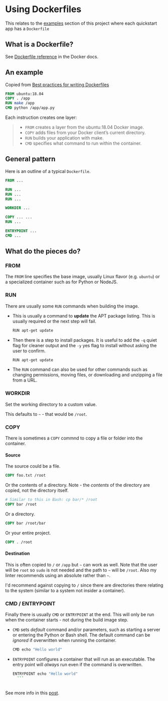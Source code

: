 # Using Dockerfiles

This relates to the [examples](/examples/) section of this project where each quickstart app has a `Dockerfile`

## What is a Dockerfile?

See [Dockerfile reference](https://docs.docker.com/engine/reference/builder/) in the Docker docs.


## An example

Copied from [Best practices for writing Dockerfiles](https://docs.docker.com/develop/develop-images/dockerfile_best-practices/)

```dockerfile
FROM ubuntu:18.04
COPY . /app
RUN make /app
CMD python /app/app.py
```

Each instruction creates one layer:

> - `FROM` creates a layer from the ubuntu:18.04 Docker image.
> - `COPY` adds files from your Docker client’s current directory.
> - `RUN` builds your application with make.
> - `CMD` specifies what command to run within the container.


## General pattern

Here is an outline of a typical `Dockerfile`.

```dockerfile
FROM ...

RUN ...
RUN ...
RUN ...

WORKDIR ...

COPY ... ...
RUN ...

ENTRYPOINT ...
CMD ...
```


## What do the pieces do?


### FROM

The `FROM` line specifies the base image, usually Linux flavor (e.g. `ubuntu`) or a specialized container such as for Python or NodeJS.

### RUN

There are usually some `RUN` commands when building the image.
  - This is usually a command to **update** the APT package listing. This is usually required or the next step will fail.
      ```sh
      RUN apt-get update
      ```
  - Then there is a step to install packages. It is useful to add the `-q` quiet flag for cleaner output and the `-y` yes flag to install without asking the user to confirm.
      ```sh
      RUN apt-get update
      ```
  - The `RUN` command can also be used for other commands such as changing permissions, moving files, or downloading and unzipping a file from a URL.

### WORKDIR

Set the working directory to a custom value.

This defaults to `~` - that would be `/root`.

### COPY

There is sometimes a `COPY` commnd to copy a file or folder into the container.

#### Source

The source could be a file.

```dockerfile
COPY foo.txt /root
```

Or the contents of a directory. Note - the _contents_ of the directory are copied, not the directory itself.

```dockerfile
# Similar to this in Bash: cp bar/* /root
COPY bar /root
```

Or a directory.

```dockerfile
COPY bar /root/bar
```

Or your entire project.

```dockerfile
COPY . /root
```

#### Destination

This is often copied to `/` or `/app` but `~` can work as well. Note that the user will be `root` so `sudo` is not needed and the path to `~` will be `/root`. Also my linter recommends using an absolute rather than `~`.

I'd recommend against copying to `/` since there are directories there relating to the system (similar to a system not insider a container).

### CMD / ENTRYPOINT

Finally there is usually `CMD` or `ENTRYPOINT` at the end. This will only be run when the container starts - not during the build image step.

- `CMD` sets _default_ command and/or parameters, such as starting a server or entering the Python or Bash shell. The default command can be _ignored_  if overwritten when running the container.
    ```sh
    CMD echo "Hello world"
    ```
- `ENTRYPOINT` configures a container that will run as an executable. The entry point will _always_ run even if the command is overwritten.
    ```sh
    ENTRYPOINT echo "Hello world"
      ```
        
See more info in this [post](https://goinbigdata.com/docker-run-vs-cmd-vs-entrypoint/).

